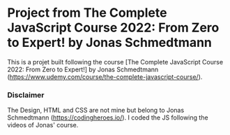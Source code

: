# Project from The Complete JavaScript Course 2022: From Zero to Expert! by Jonas Schmedtmann

This is a projet built following the course [The Complete JavaScript Course 2022: From Zero to Expert!] by Jonas Schmedtmann (https://www.udemy.com/course/the-complete-javascript-course/).

### Disclaimer

The Design, HTML and CSS are not mine but belong to Jonas Schmedtmann (https://codingheroes.io/). I coded the JS following the videos of Jonas' course.
